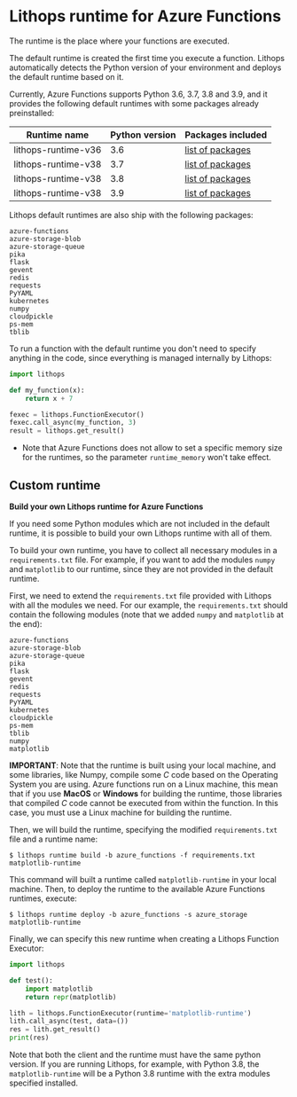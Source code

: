 # Lithops runtime for Azure Functions

The runtime is the place where your functions are executed.

The default runtime is created the first time you execute a function. Lithops automatically detects the Python version of your environment and deploys the default runtime based on it.

Currently, Azure Functions supports Python 3.6, 3.7, 3.8 and 3.9, and it provides the following default runtimes with some packages already preinstalled:

| Runtime name | Python version | Packages included |
| ----| ----| ---- |
| lithops-runtime-v36 | 3.6 | [list of packages](https://github.com/Azure/azure-functions-python-worker/wiki/Preinstalled-Python-Libraries) |
| lithops-runtime-v38 | 3.7 | [list of packages](https://github.com/Azure/azure-functions-python-worker/wiki/Preinstalled-Python-Libraries) |
| lithops-runtime-v38 | 3.8 | [list of packages](https://github.com/Azure/azure-functions-python-worker/wiki/Preinstalled-Python-Libraries) |
| lithops-runtime-v38 | 3.9 | [list of packages](https://github.com/Azure/azure-functions-python-worker/wiki/Preinstalled-Python-Libraries) |

Lithops default runtimes are also ship with the following packages:
```
azure-functions
azure-storage-blob
azure-storage-queue
pika
flask
gevent
redis
requests
PyYAML
kubernetes
numpy
cloudpickle
ps-mem
tblib
```

To run a function with the default runtime you don't need to specify anything in the code, since everything is managed internally by Lithops:

```python
import lithops

def my_function(x):
    return x + 7

fexec = lithops.FunctionExecutor()
fexec.call_async(my_function, 3)
result = lithops.get_result()
```

* Note that Azure Functions does not allow to set a specific memory size for the runtimes, so the parameter `runtime_memory` won't take effect.

## Custom runtime

**Build your own Lithops runtime for Azure Functions**

If you need some Python modules which are not included in the default runtime, it is possible to build your own Lithops runtime with all of them.

To build your own runtime, you have to collect all necessary modules in a `requirements.txt` file. For example, if you want to add the modules `numpy` and `matplotlib` to our runtime, since they are not provided in the default runtime.

First, we need to extend the `requirements.txt` file provided with Lithops with all the modules we need. For our example, the `requirements.txt` should contain the following modules (note that we added `numpy` and `matplotlib` at the end):
```
azure-functions
azure-storage-blob
azure-storage-queue
pika
flask
gevent
redis
requests
PyYAML
kubernetes
cloudpickle
ps-mem
tblib
numpy
matplotlib
```

**IMPORTANT**: Note that the runtime is built using your local machine, and some libraries, like Numpy, compile some *C* code based on the Operating System you are using. Azure functions run on a Linux machine, this mean that if you use **MacOS** or **Windows** for building the runtime, those libraries that compiled *C* code cannot be executed from within the function. In this case, you must use a Linux machine for building the runtime.

Then, we will build the runtime, specifying the modified `requirements.txt` file and a runtime name:
```
$ lithops runtime build -b azure_functions -f requirements.txt matplotlib-runtime 
```

This command will built a runtime called `matplotlib-runtime` in your local machine. Then, to deploy the runtime to the available Azure Functions runtimes, execute:
```
$ lithops runtime deploy -b azure_functions -s azure_storage matplotlib-runtime 
```

Finally, we can specify this new runtime when creating a Lithops Function Executor:

```python
import lithops

def test():
    import matplotlib
    return repr(matplotlib)

lith = lithops.FunctionExecutor(runtime='matplotlib-runtime')
lith.call_async(test, data=())
res = lith.get_result()
print(res)
```

Note that both the client and the runtime must have the same python version. If you are running Lithops, for example, with Python 3.8, the `matplotlib-runtime` will be a Python 3.8 runtime with the extra modules specified installed.
